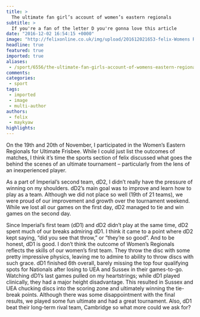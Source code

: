 ```yaml
---
title: >
  The ultimate fan girl’s account of women’s eastern regionals
subtitle: >
  If you're a fan of the letter D you're gonna love this article
date: "2016-12-02 16:54:15 +0000"
image: "http://felixonline.co.uk/img/upload/201612021653-felix-Womens Regionals.jpg"
headline: true
featured: true
imported: true
aliases:
 - /sport/6556/the-ultimate-fan-girls-account-of-womens-eastern-regionals
comments:
categories:
 - sport
tags:
 - imported
 - image
 - multi-author
authors:
 - felix
 - maykyaw
highlights:
---
```


On the 19th and 20th of November, I participated in the Women’s Eastern Regionals for Ultimate Frisbee. While I could just list the outcomes of matches, I think it’s time the sports section of felix discussed what goes the behind the scenes of an ultimate tournament – particularly from the lens of an inexperienced player.

As a part of Imperial’s second team, dD2, I didn’t really have the pressure of winning on my shoulders. dD2’s main goal was to improve and learn how to play as a team. Although we did not place so well (19th of 21 teams), we were proud of our improvement and growth over the tournament weekend. While we lost all our games on the first day, dD2 managed to tie and win games on the second day.

Since Imperial’s first team (dD1) and dD2 didn’t play at the same time, dD2 spent much of our breaks admiring dD1. I think it came to a point where dD2 kept saying, “did you see that throw,” or “they’re so good”. And to be honest, dD1 is good. I don’t think the outcome of Women’s Regionals reflects the skills of our women’s first team. They throw the disc with some pretty impressive physics, leaving me to admire to ability to throw discs with such grace.
dD1 finished 6th overall, barely missing the top four qualifying spots for Nationals after losing to UEA and Sussex in their games-to-go. Watching dD1’s last games pulled on my heartstrings; while dD1 played clinically, they had a major height disadvantage. This resulted in Sussex and UEA chucking discs into the scoring zone and ultimately winning the tie-break points.
Although there was some disappointment with the final results, we played some fun ultimate and had a great tournament. Also, dD1 beat their long-term rival team, Cambridge so what more could we ask for?
